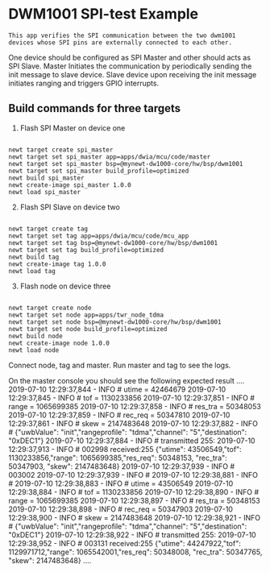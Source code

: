 # DWM1001 SPI-test Example

	This app verifies the SPI communication between the two dwm1001 devices whose SPI pins are externally connected to each other.
One device should be configured as SPI Master and other should acts as SPI Slave. Master Initiates the communication by periodically sending
the init message to slave device. Slave device upon receiving the init message initiates ranging and triggers GPIO interrupts.

## Build commands for three targets

1. Flash SPI Master on device one

```no-highlight

newt target create spi_master
newt target set spi_master app=apps/dwia/mcu/code/master
newt target set spi_master bsp=@mynewt-dw1000-core/hw/bsp/dwm1001
newt target set spi_master build_profile=optimized
newt build spi_master
newt create-image spi_master 1.0.0
newt load spi_master

```

2. Flash SPI Slave on device two

```no-highlight

newt target create tag
newt target set tag app=apps/dwia/mcu/code/mcu_app
newt target set tag bsp=@mynewt-dw1000-core/hw/bsp/dwm1001
newt target set tag build_profile=optimized
newt build tag
newt create-image tag 1.0.0
newt load tag

```

3. Flash node on device three

```no-highlight

newt target create node
newt target set node app=apps/twr_node_tdma
newt target set node bsp=@mynewt-dw1000-core/hw/bsp/dwm1001
newt target set node build_profile=optimized
newt build node
newt create-image node 1.0.0
newt load node

```
Connect node, tag and master.
Run master and tag to see the logs.

On the master console you should see the following expected result
....
2019-07-10 12:29:37,844 - INFO # utime = 42464679
2019-07-10 12:29:37,845 - INFO # tof = 1130233856
2019-07-10 12:29:37,851 - INFO # range = 1065699385
2019-07-10 12:29:37,858 - INFO # res_tra = 50348053
2019-07-10 12:29:37,859 - INFO # rec_req = 50347810
2019-07-10 12:29:37,861 - INFO # skew = 2147483648
2019-07-10 12:29:37,882 - INFO # {"uwbValue": "init","rangeprofile": "tdma","channel": "5","destination": "0xDEC1"}
2019-07-10 12:29:37,884 - INFO # transmitted 255: 
2019-07-10 12:29:37,913 - INFO # 002998 received:255 {"utime": 43506549,"tof": 1130233856,"range": 1065699385,"res_req": 50348153, "rec_tra": 50347903, "skew": 2147483648}
2019-07-10 12:29:37,939 - INFO # 003002 
2019-07-10 12:29:37,939 - INFO # 
2019-07-10 12:29:38,881 - INFO # 
2019-07-10 12:29:38,883 - INFO # utime = 43506549
2019-07-10 12:29:38,884 - INFO # tof = 1130233856
2019-07-10 12:29:38,890 - INFO # range = 1065699385
2019-07-10 12:29:38,897 - INFO # res_tra = 50348153
2019-07-10 12:29:38,898 - INFO # rec_req = 50347903
2019-07-10 12:29:38,900 - INFO # skew = 2147483648
2019-07-10 12:29:38,921 - INFO # {"uwbValue": "init","rangeprofile": "tdma","channel": "5","destination": "0xDEC1"}
2019-07-10 12:29:38,922 - INFO # transmitted 255: 
2019-07-10 12:29:38,952 - INFO # 003131 received:255 {"utime": 44247922,"tof": 1129971712,"range": 1065542001,"res_req": 50348008, "rec_tra": 50347765, "skew": 2147483648}
....
